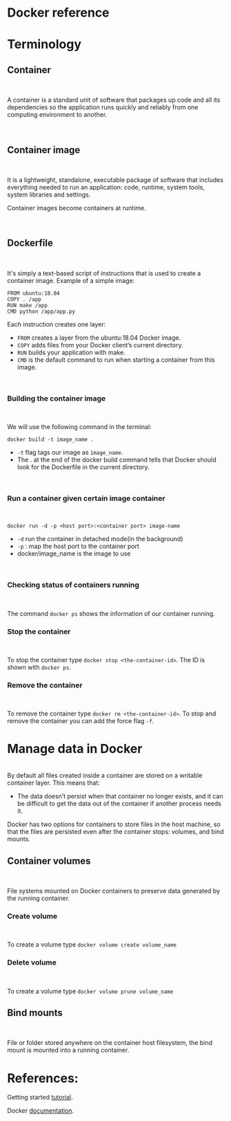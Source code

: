 # Docker reference

# Terminology


## Container

<br>

A container is a standard unit of software that packages up code and all its dependencies so the application runs quickly and reliably from one computing environment to another. 

<br>

## Container image

<br>

It is a lightweight, standalone, executable package of software that includes everything needed to run an application: code, runtime, system tools, system libraries and settings.


Container images become containers at runtime.

<br>

## Dockerfile
<br>

It's simply a text-based script of instructions that is used to create a container image. Example of a simple image:

```docker
FROM ubuntu:18.04
COPY . /app
RUN make /app
CMD python /app/app.py
```
Each instruction creates one layer:

- `FROM` creates a layer from the ubuntu:18.04 Docker image.
- `COPY` adds files from your Docker client’s current directory.
- `RUN` builds your application with make.
- `CMD` is the default command to run when starting a container from this image.

<br>

### Building the container image
<br>

We will use the following command in the terminal:
```
docker build -t image_name .
```

- `-t` flag tags our image as `ìmage_name`.
- The . at the end of the docker build command tells that Docker should look for the Dockerfile in the current directory.
<br>

### Run a container given certain image container

<br>

```
docker run -d -p <host port>:<container port> image-name
```

* `-d` run the container in detached mode(in the background)
* `-p` <host port>:<container port> map the host port to the container port
* docker/image_name is the image to use

<br>

### Checking status of containers running
<br>

The command  `docker ps` shows the information of our container running.
<br>

### Stop the container
<br>

To stop the container type `docker stop <the-container-id>`. The ID is shown with `docker ps`.
<br>

### Remove the container
<br>

To remove the container type `docker rm <the-container-id>`. To stop and remove the container you can add the force flag `-f`.
<br>

# Manage data in Docker
<br>
By default all files created inside a container are stored on a writable container layer. This means that:

- The data doesn’t persist when that container no longer exists, and it can be difficult to get the data out of the container if another process needs it.

Docker has two options for containers to store files in the host machine, so that the files are persisted even after the container stops: volumes, and bind mounts. 
<br>

## Container volumes
<br>

File systems mounted on Docker containers to preserve data generated by the running container. 
<br>

### Create volume
<br>

To create a volume type `docker volume create volume_name`
<br>

### Delete volume
<br>

To create a volume type `docker volume prune volume_name`
<br>

## Bind mounts
<br>

File or folder stored anywhere on the container host filesystem, the bind mount is mounted into a running container. 
<br>

# References:

Getting started [tutorial](https://github.com/docker/getting-started).

Docker [documentation](https://www.docker.com/resources/what-container).


